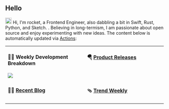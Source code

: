 ## Hello

<img src='https://raw.githubusercontent.com/therocketor/therocketor/refs/heads/main/images/hi.gif' alt='Hi' width="20"/> Hi, I'm rocket, a Frontend Engineer, also dabbling a bit in Swift, Rust, Python, and Sketch. . Believing in long-termism, I am passionate about open source and enjoy experimenting with new ideas. The content below is automatically updated via <a href="https://github.com/therocketor/therocketor/actions" target="_blank">Actions</a>:

<table width="960px">
<tr>
<td valign="top" width="50%">

#### 🏊‍♂️ Weekly Development Breakdown

<picture>
  <source media="(prefers-color-scheme: dark)" srcset="https://raw.githubusercontent.com/therocketor/therocketor/main/images/wakatime_weekly_language_stats_black.svg">
  <source media="(prefers-color-scheme: light)" srcset="https://raw.githubusercontent.com/therocketor/therocketor/main/images/wakatime_weekly_language_stats.svg">
  <img src="https://raw.githubusercontent.com/therocketor/therocketor/main/images/wakatime_weekly_language_stats.svg">
</picture>

</td>
<td valign="top" width="50%">

#### 🪂 <a href="https://github.com/therocketor/tw93/blob/master/releases.md" target="_blank">Product Releases</a>

<!-- recent_releases starts -->

<!-- recent_releases ends -->

</td>
</tr>
<tr>
<td valign="top" width="50%">

#### 🤾‍♂️ <a href="https://github.com/therocketor" target="_blank">Recent Blog</a>

<!-- blog starts -->

<!-- blog ends -->

</td>
<td valign="top" width="50%">

#### 🩴 <a href="https://github.com/therocketor" target="_blank">Trend Weekly</a>

<!-- weekly starts -->


<!-- weekly ends -->

</td>
</tr>

</table>
